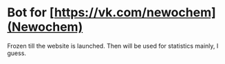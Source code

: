 # Bot for [https://vk.com/newochem](Newochem)

Frozen till the website is launched. Then will be used for statistics mainly, I guess.
